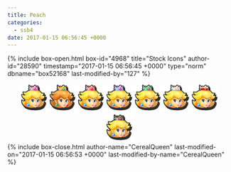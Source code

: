 ```yaml
---
title: Peach
categories:
  - ssb4
date: 2017-01-15 06:56:45 +0000
---
```

{% include box-open.html box-id="4968" title="Stock Icons" author-id="28590" timestamp="2017-01-15 06:56:45 +0000" type="norm" dbname="box52168" last-modified-by="127" %}
<center><img src="Stock_1.png" /><img src="Stock_2.png" /><img src="Stock_3.png" /><img src="Stock_4.png" /><img src="Stock_5.png" /><img src="Stock_6.png" /><img src="Stock_7.png" /><img src="Stock_8.png" /></center>
{% include box-close.html author-name="CerealQueen" last-modified-on="2017-01-15 06:56:53 +0000" last-modified-by-name="CerealQueen" %}
